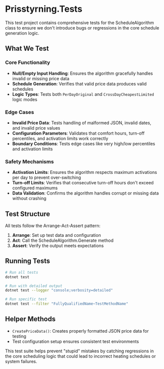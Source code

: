 # Prisstyrning.Tests

This test project contains comprehensive tests for the ScheduleAlgorithm class to ensure we don't introduce bugs or regressions in the core schedule generation logic.

## What We Test

### Core Functionality
- **Null/Empty Input Handling**: Ensures the algorithm gracefully handles invalid or missing price data
- **Schedule Generation**: Verifies that valid price data produces valid schedules
- **Logic Types**: Tests both `PerDayOriginal` and `CrossDayCheapestLimited` logic modes

### Edge Cases
- **Invalid Price Data**: Tests handling of malformed JSON, invalid dates, and invalid price values
- **Configuration Parameters**: Validates that comfort hours, turn-off percentiles, and activation limits work correctly
- **Boundary Conditions**: Tests edge cases like very high/low percentiles and activation limits

### Safety Mechanisms
- **Activation Limits**: Ensures the algorithm respects maximum activations per day to prevent over-switching
- **Turn-off Limits**: Verifies that consecutive turn-off hours don't exceed configured maximums
- **Data Validation**: Confirms the algorithm handles corrupt or missing data without crashing

## Test Structure

All tests follow the Arrange-Act-Assert pattern:
1. **Arrange**: Set up test data and configuration
2. **Act**: Call the ScheduleAlgorithm.Generate method
3. **Assert**: Verify the output meets expectations

## Running Tests

```bash
# Run all tests
dotnet test

# Run with detailed output
dotnet test --logger "console;verbosity=detailed"

# Run specific test
dotnet test --filter "FullyQualifiedName~TestMethodName"
```

## Helper Methods

- `CreatePriceData()`: Creates properly formatted JSON price data for testing
- Test configuration setup ensures consistent test environments

This test suite helps prevent "stupid" mistakes by catching regressions in the core scheduling logic that could lead to incorrect heating schedules or system failures.